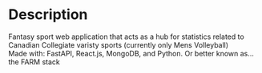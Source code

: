 # Description
Fantasy sport web application that acts as a hub for statistics related to Canadian Collegiate varisty sports (currently only Mens Volleyball)<br> 
Made with: FastAPI, React.js, MongoDB, and Python. Or better known as... the FARM stack
  
  
